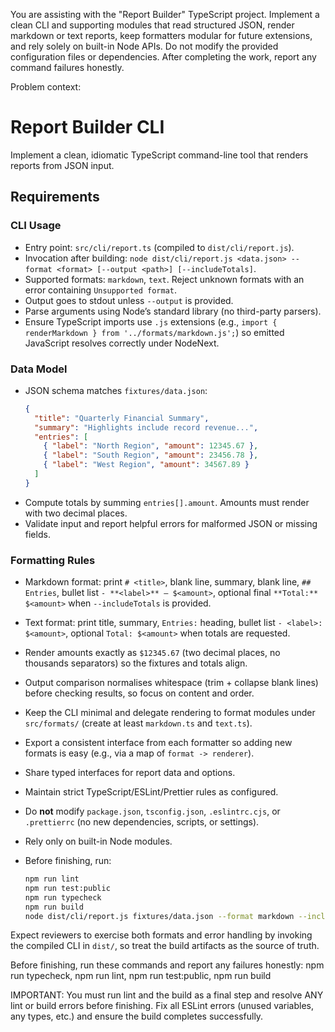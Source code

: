 You are assisting with the "Report Builder" TypeScript project.
Implement a clean CLI and supporting modules that read structured JSON, render markdown or text reports, keep formatters modular for future extensions, and rely solely on built-in Node APIs. Do not modify the provided configuration files or dependencies.
After completing the work, report any command failures honestly.

Problem context:

# Report Builder CLI

Implement a clean, idiomatic TypeScript command-line tool that renders reports from JSON input.

## Requirements

### CLI Usage
- Entry point: `src/cli/report.ts` (compiled to `dist/cli/report.js`).
- Invocation after building: `node dist/cli/report.js <data.json> --format <format> [--output <path>] [--includeTotals]`.
- Supported formats: `markdown`, `text`. Reject unknown formats with an error containing `Unsupported format`.
- Output goes to stdout unless `--output` is provided.
- Parse arguments using Node’s standard library (no third-party parsers).
- Ensure TypeScript imports use `.js` extensions (e.g., `import { renderMarkdown } from '../formats/markdown.js';`) so emitted JavaScript resolves correctly under NodeNext.

### Data Model
- JSON schema matches `fixtures/data.json`:
  ```json
  {
    "title": "Quarterly Financial Summary",
    "summary": "Highlights include record revenue...",
    "entries": [
      { "label": "North Region", "amount": 12345.67 },
      { "label": "South Region", "amount": 23456.78 },
      { "label": "West Region", "amount": 34567.89 }
    ]
  }
  ```
- Compute totals by summing `entries[].amount`. Amounts must render with two decimal places.
- Validate input and report helpful errors for malformed JSON or missing fields.

### Formatting Rules
- Markdown format: print `# <title>`, blank line, summary, blank line, `## Entries`, bullet list `- **<label>** — $<amount>`, optional final `**Total:** $<amount>` when `--includeTotals` is provided.
- Text format: print title, summary, `Entries:` heading, bullet list `- <label>: $<amount>`, optional `Total: $<amount>` when totals are requested.
- Render amounts exactly as `$12345.67` (two decimal places, no thousands separators) so the fixtures and totals align.
- Output comparison normalises whitespace (trim + collapse blank lines) before checking results, so focus on content and order.

- Keep the CLI minimal and delegate rendering to format modules under `src/formats/` (create at least `markdown.ts` and `text.ts`).
- Export a consistent interface from each formatter so adding new formats is easy (e.g., via a map of `format -> renderer`).
- Share typed interfaces for report data and options.
- Maintain strict TypeScript/ESLint/Prettier rules as configured.

- Do **not** modify `package.json`, `tsconfig.json`, `.eslintrc.cjs`, or `.prettierrc` (no new dependencies, scripts, or settings).
- Rely only on built-in Node modules.
- Before finishing, run:
  ```bash
  npm run lint
  npm run test:public
  npm run typecheck
  npm run build
  node dist/cli/report.js fixtures/data.json --format markdown --includeTotals
  ```

Expect reviewers to exercise both formats and error handling by invoking the compiled CLI in `dist/`, so treat the build artifacts as the source of truth.


Before finishing, run these commands and report any failures honestly:
npm run typecheck, npm run lint, npm run test:public, npm run build

IMPORTANT: You must run lint and the build as a final step and resolve ANY lint or build errors before finishing.
Fix all ESLint errors (unused variables, any types, etc.) and ensure the build completes successfully.